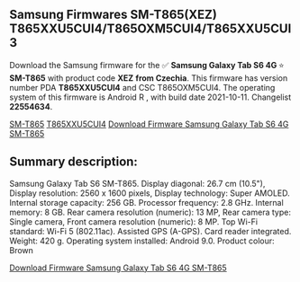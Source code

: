 <h2>Samsung Firmwares SM-T865(XEZ) T865XXU5CUI4/T865OXM5CUI4/T865XXU5CUI3</h2>
Download the Samsung firmware for the ✅ <strong>Samsung Galaxy Tab S6 4G </strong> ⭐ <strong>SM-T865</strong> with product code <strong>XEZ</strong> <strong> from Czechia</strong>. This firmware has version number PDA <strong>T865XXU5CUI4</strong> and CSC T865OXM5CUI4. The operating system of this firmware is Android R , with build date 2021-10-11. Changelist <strong>22554634</strong>.


[SM-T865](https://samfirm.shop/samsung/model/SM-T865)
[T865XXU5CUI4](https://samfirm.shop/samsung/pda/T865XXU5CUI4)
[Download Firmware Samsung Galaxy Tab S6 4G SM-T865](https://samfirm.shop/samsung/firmware/464147)
<h2>Summary description:</h2>
<p>Samsung Galaxy Tab S6 SM-T865. Display diagonal: 26.7 cm (10.5"), Display resolution: 2560 x 1600 pixels, Display technology: Super AMOLED. Internal storage capacity: 256 GB. Processor frequency: 2.8 GHz. Internal memory: 8 GB. Rear camera resolution (numeric): 13 MP, Rear camera type: Single camera, Front camera resolution (numeric): 8 MP. Top Wi-Fi standard: Wi-Fi 5 (802.11ac). Assisted GPS (A-GPS). Card reader integrated. Weight: 420 g. Operating system installed: Android 9.0. Product colour: Brown</p>


[Download Firmware Samsung Galaxy Tab S6 4G SM-T865](https://samfirm.shop/samsung/firmware/464147)
